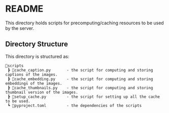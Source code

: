 # README

This directory holds scripts for precomputing/caching resources to be used by the server.

## Directory Structure

This directory is structured as:

```
📂scripts
 ┣ 📜cache_caption.py       - the script for computing and storing captions of the images.
 ┣ 📜cache_embedding.py     - the script for computing and storing embeddings of the images.
 ┣ 📜cache_thumbnails.py    - the script for computing and storing thumbnail version of the images.
 ┣ 📜setup_cache.py         - the script for setting up all the cache to be used.
 ┗ 📜pyproject.toml         - the dependencies of the scripts
```
